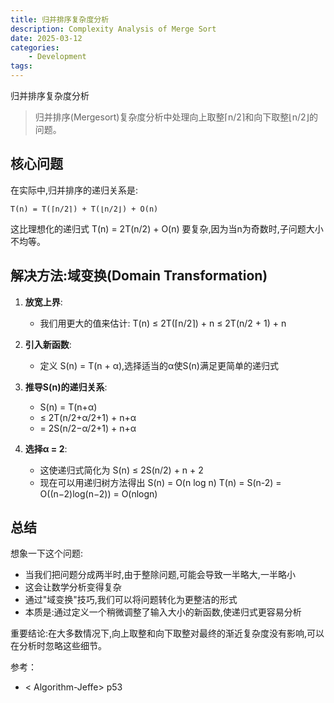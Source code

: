 ```yaml
---
title: 归并排序复杂度分析
description: Complexity Analysis of Merge Sort
date: 2025-03-12
categories:
    - Development
tags:
---
```


归并排序复杂度分析

> 归并排序(Mergesort)复杂度分析中处理向上取整⌈n/2⌉和向下取整⌊n/2⌋的问题。

## 核心问题

在实际中,归并排序的递归关系是:
```
T(n) = T(⌈n/2⌉) + T(⌊n/2⌋) + O(n)
```

这比理想化的递归式 T(n) = 2T(n/2) + O(n) 要复杂,因为当n为奇数时,子问题大小不均等。

## 解决方法:域变换(Domain Transformation)

1. **放宽上界**:
   - 我们用更大的值来估计: T(n) ≤ 2T(⌈n/2⌉) + n ≤ 2T(n/2 + 1) + n

2. **引入新函数**:
   - 定义 S(n) = T(n + α),选择适当的α使S(n)满足更简单的递归式

3. **推导S(n)的递归关系**:
   - S(n) = T(n+α)
   - ≤ 2T(n/2+α/2+1) + n+α
   - = 2S(n/2−α/2+1) + n+α

4. **选择α = 2**:
   - 这使递归式简化为 S(n) ≤ 2S(n/2) + n + 2
   - 现在可以用递归树方法得出 S(n) = O(n log n)
      T(n) = S(n-2) =  O((n−2)log(n−2)) = O(nlogn)

## 总结

想象一下这个问题:
- 当我们把问题分成两半时,由于整除问题,可能会导致一半略大,一半略小
- 这会让数学分析变得复杂
- 通过"域变换"技巧,我们可以将问题转化为更整洁的形式
- 本质是:通过定义一个稍微调整了输入大小的新函数,使递归式更容易分析

重要结论:在大多数情况下,向上取整和向下取整对最终的渐近复杂度没有影响,可以在分析时忽略这些细节。


参考：
  - < Algorithm-Jeffe> p53
